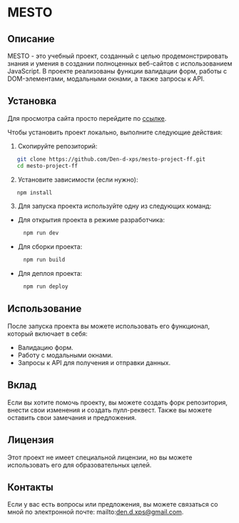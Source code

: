 # MESTO

## Описание

MESTO - это учебный проект, созданный с целью продемонстрировать знания и умения в создании полноценных веб-сайтов с использованием JavaScript. В проекте реализованы функции валидации форм, работы с DOM-элементами, модальными окнами, а также запросы к API.

## Установка

Для просмотра сайта просто перейдите по [ссылке](https://den-d-xps.github.io/mesto-project-ff/).

Чтобы установить проект локально, выполните следующие действия:

1. Скопируйте репозиторий:
```bash
   git clone https://github.com/Den-d-xps/mesto-project-ff.git
   cd mesto-project-ff
```
2. Установите зависимости (если нужно):
```bash
   npm install
```
3. Для запуска проекта используйте одну из следующих команд:
- Для открытия проекта в режиме разработчика:
```bash
     npm run dev
```
- Для сборки проекта:
```bash
     npm run build
```
- Для деплоя проекта:
```bash
     npm run deploy
```

## Использование
После запуска проекта вы можете использовать его функционал, который включает в себя:

- Валидацию форм.
- Работу с модальными окнами.
- Запросы к API для получения и отправки данных.


## Вклад
Если вы хотите помочь проекту, вы можете создать форк репозитория, внести свои изменения и создать пулл-реквест. Также вы можете оставить свои замечания и предложения.

## Лицензия
Этот проект не имеет специальной лицензии, но вы можете использовать его для образовательных целей.

## Контакты
Если у вас есть вопросы или предложения, вы можете связаться со мной по электронной почте: mailto:den.d.xps@gmail.com.
